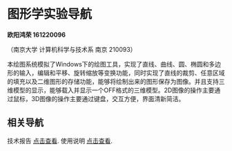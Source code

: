 # 图形学实验导航	

**欧阳鸿荣 161220096**

（南京大学 计算机科学与技术系 南京 210093）

本绘图系统模拟了Windows下的绘图工具，实现了直线、曲线、圆、椭圆和多边形的输入，编辑和平移、旋转缩放等变换功能，同时实现了直线的裁剪、任意区域的填充以及二维图形的存储功能，能够将绘制出来的图形保存为图像。并且支持三维模型的显示，能够载入并显示一个OFF格式的三维模型。2D图像的操作主要通过鼠标，3D图像的操作主要通过键盘，交互方便，界面清新简洁。

## 相关导航	
技术报告 [点击查看](https://tsunaou.github.io/161220096_系统技术报告.html "技术报告"). 
使用说明 [点击查看](https://tsunaou.github.io/161220096_系统使用说明书.html "使用说明"). 
